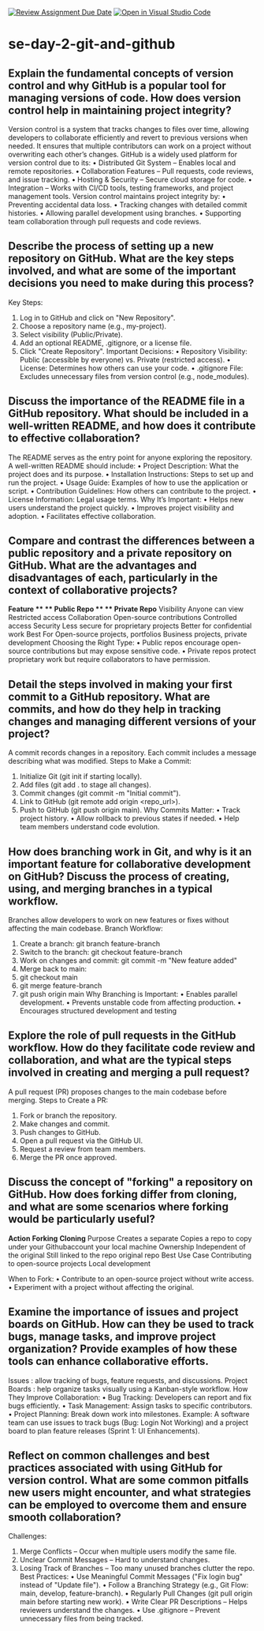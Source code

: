 [![Review Assignment Due Date](https://classroom.github.com/assets/deadline-readme-button-22041afd0340ce965d47ae6ef1cefeee28c7c493a6346c4f15d667ab976d596c.svg)](https://classroom.github.com/a/8wgCKhpZ)
[![Open in Visual Studio Code](https://classroom.github.com/assets/open-in-vscode-2e0aaae1b6195c2367325f4f02e2d04e9abb55f0b24a779b69b11b9e10269abc.svg)](https://classroom.github.com/online_ide?assignment_repo_id=18898965&assignment_repo_type=AssignmentRepo)
# se-day-2-git-and-github
## Explain the fundamental concepts of version control and why GitHub is a popular tool for managing versions of code. How does version control help in maintaining project integrity?
Version control is a system that tracks changes to files over time, allowing developers to collaborate efficiently and revert to previous versions when needed. It ensures that multiple contributors can work on a project without overwriting each other’s changes.
GitHub is a widely used platform for version control due to its:
•	Distributed Git System – Enables local and remote repositories.
•	Collaboration Features – Pull requests, code reviews, and issue tracking.
•	Hosting & Security – Secure cloud storage for code.
•	Integration – Works with CI/CD tools, testing frameworks, and project management tools.
Version control maintains project integrity by:
•	Preventing accidental data loss.
•	Tracking changes with detailed commit histories.
•	Allowing parallel development using branches.
•	Supporting team collaboration through pull requests and code reviews.

## Describe the process of setting up a new repository on GitHub. What are the key steps involved, and what are some of the important decisions you need to make during this process?
Key Steps:
1.	Log in to GitHub and click on "New Repository".
2.	Choose a repository name (e.g., my-project).
3.	Select visibility (Public/Private).
4.	Add an optional README, .gitignore, or a license file.
5.	Click "Create Repository".
Important Decisions:
•	Repository Visibility: Public (accessible by everyone) vs. Private (restricted access).
•	License: Determines how others can use your code.
•	.gitignore File: Excludes unnecessary files from version control (e.g., node_modules).

## Discuss the importance of the README file in a GitHub repository. What should be included in a well-written README, and how does it contribute to effective collaboration?
The README serves as the entry point for anyone exploring the repository.
A well-written README should include:
•	Project Description: What the project does and its purpose.
•	Installation Instructions: Steps to set up and run the project.
•	Usage Guide: Examples of how to use the application or script.
•	Contribution Guidelines: How others can contribute to the project.
•	License Information: Legal usage terms.
Why It’s Important:
•	Helps new users understand the project quickly.
•	Improves project visibility and adoption.
•	Facilitates effective collaboration.

## Compare and contrast the differences between a public repository and a private repository on GitHub. What are the advantages and disadvantages of each, particularly in the context of collaborative projects?
**Feature	**              ** Public Repo	**               **  Private Repo**
Visibility           	Anyone can view                Restricted access
Collaboration        	Open-source contributions	     Controlled access
Security	     Less secure for proprietary projects	  Better for confidential work
Best For
Open-source 
projects, portfolios	   Business projects,             private development
Choosing the Right Type:
•	Public repos encourage open-source contributions but may expose sensitive code.
•	Private repos protect proprietary work but require collaborators to have permission.

## Detail the steps involved in making your first commit to a GitHub repository. What are commits, and how do they help in tracking changes and managing different versions of your project?
A commit records changes in a repository. Each commit includes a message describing what was modified.
Steps to Make a Commit:
1.	Initialize Git (git init if starting locally).
2.	Add files (git add . to stage all changes).
3.	Commit changes (git commit -m "Initial commit").
4.	Link to GitHub (git remote add origin <repo_url>).
5.	Push to GitHub (git push origin main).
Why Commits Matter:
•	Track project history.
•	Allow rollback to previous states if needed.
•	Help team members understand code evolution.

## How does branching work in Git, and why is it an important feature for collaborative development on GitHub? Discuss the process of creating, using, and merging branches in a typical workflow.
Branches allow developers to work on new features or fixes without affecting the main codebase.
Branch Workflow:
1.	Create a branch: git branch feature-branch
2.	Switch to the branch: git checkout feature-branch
3.	Work on changes and commit: git commit -m "New feature added"
4.	Merge back to main:
5.	git checkout main
6.	git merge feature-branch
7.	git push origin main
Why Branching is Important:
•	Enables parallel development.
•	Prevents unstable code from affecting production.
•	Encourages structured development and testing

## Explore the role of pull requests in the GitHub workflow. How do they facilitate code review and collaboration, and what are the typical steps involved in creating and merging a pull request?
A pull request (PR) proposes changes to the main codebase before merging.
Steps to Create a PR:
1.	Fork or branch the repository.
2.	Make changes and commit.
3.	Push changes to GitHub.
4.	Open a pull request via the GitHub UI.
5.	Request a review from team members.
6.	Merge the PR once approved.

## Discuss the concept of "forking" a repository on GitHub. How does forking differ from cloning, and what are some scenarios where forking would be particularly useful?
**Action**                     **Forking**                  **Cloning**
Purpose	                Creates a separate                 Copies a repo to
                copy under your Githubaccount	           your local machine
Ownership	       Independent of the original            Still linked to the
                        repo                             original repo
Best Use Case	   Contributing to open-source projects	           Local development

When to Fork:
•	Contribute to an open-source project without write access.
•	Experiment with a project without affecting the original.

 
## Examine the importance of issues and project boards on GitHub. How can they be used to track bugs, manage tasks, and improve project organization? Provide examples of how these tools can enhance collaborative efforts.
Issues : allow tracking of bugs, feature requests, and discussions.
Project Boards :  help organize tasks visually using a Kanban-style workflow.
How They Improve Collaboration:
•	Bug Tracking: Developers can report and fix bugs efficiently.
•	Task Management: Assign tasks to specific contributors.
•	Project Planning: Break down work into milestones.
Example:
A software team can use issues to track bugs (Bug: Login Not Working) and a project board to plan feature releases (Sprint 1: UI Enhancements).

 
## Reflect on common challenges and best practices associated with using GitHub for version control. What are some common pitfalls new users might encounter, and what strategies can be employed to overcome them and ensure smooth collaboration?
Challenges:
1.	Merge Conflicts – Occur when multiple users modify the same file.
2.	Unclear Commit Messages – Hard to understand changes.
3.	Losing Track of Branches – Too many unused branches clutter the repo.
Best Practices:
•	Use Meaningful Commit Messages ("Fix login bug" instead of "Update file").
•	Follow a Branching Strategy (e.g., Git Flow: main, develop, feature-branch).
•	Regularly Pull Changes (git pull origin main before starting new work).
•	Write Clear PR Descriptions – Helps reviewers understand the changes.
•	Use .gitignore – Prevent unnecessary files from being tracked.

